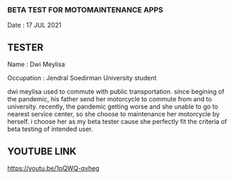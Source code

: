### BETA TEST FOR MOTOMAINTENANCE APPS

Date : 17 JUL 2021

## TESTER

Name : Dwi Meylisa

Occupation : Jendral Soedirman University student 

dwi meylisa used to commute with public transportation. since begining of the pandemic, his father send her motorcycle to commute from and to university. recently, the pandemic getting worse
and she unable to go to nearest service center, so she choose to maintenance her motorcycle by herself. i choose her as my beta tester cause she perfectly fit the criteria of
beta testing of intended user.

## YOUTUBE LINK

https://youtu.be/1pQWQ-qvheg

